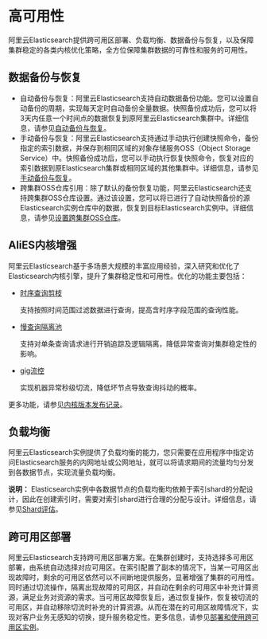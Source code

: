# 高可用性

阿里云Elasticsearch提供跨可用区部署、负载均衡、数据备份与恢复，以及保障集群稳定的各类内核优化策略，全方位保障集群数据的可靠性和服务的可用性。

## 数据备份与恢复

-   自动备份与恢复：阿里云Elasticsearch支持自动数据备份功能。您可以设置自动备份的周期，实现每天定时自动备份全量数据。快照备份成功后，您可以将3天内任意一个时间点的数据恢复到原阿里云Elasticsearch集群中。详细信息，请参见[自动备份与恢复](/intl.zh-CN/Elasticsearch/数据备份/自动备份与恢复.md)。
-   手动备份与恢复：阿里云Elasticsearch支持通过手动执行创建快照命令，备份指定的索引数据，并保存到相同区域的对象存储服务OSS（Object Storage Service）中。快照备份成功后，您可以手动执行恢复快照命令，恢复对应的索引数据到原Elasticsearch集群或相同区域的其他集群中。详细信息，请参见[手动备份与恢复](/intl.zh-CN/Elasticsearch/数据备份/手动备份与恢复.md)。
-   跨集群OSS仓库引用：除了默认的备份恢复功能，阿里云Elasticsearch还支持跨集群OSS仓库设置。通过该设置，您可以将已进行了自动快照备份的源Elasticsearch实例仓库中的数据，恢复到目标Elasticsearch实例中。详细信息，请参见[设置跨集群OSS仓库](/intl.zh-CN/Elasticsearch/数据备份/设置跨集群OSS仓库.md)。

## AliES内核增强

阿里云Elasticsearch基于多场景大规模的丰富应用经验，深入研究和优化了Elasticsearch内核引擎，提升了集群稳定性和可用性。优化的功能主要包括：

-   [时序查询剪枝](/intl.zh-CN/AliES内核/使用时序查询剪枝功能.md)

    支持按照时间范围过滤数据进行查询，提高含时序字段范围的查询性能。

-   [慢查询隔离池](/intl.zh-CN/AliES内核/使用慢查询隔离池.md)

    支持对单条查询请求进行开销追踪及逻辑隔离，降低异常查询对集群稳定性的影响。

-   [gig流控](/intl.zh-CN/Elasticsearch/插件配置/系统默认插件/使用gig流控插件.md)

    实现机器异常秒级切流，降低坏节点导致查询抖动的概率。


更多功能，请参见[内核版本发布记录](/intl.zh-CN/AliES内核/内核版本发布记录.md)。

## 负载均衡

阿里云Elasticsearch实例提供了负载均衡的能力，您只需要在应用程序中指定访问Elasticsearch服务的内网地址或公网地址，就可以将请求期间的流量均匀分发到各数据节点，实现流量负载均衡。

**说明：** Elasticsearch实例中各数据节点的负载均衡均依赖于索引shard的分配设计，因此在创建索引时，需要对索引shard进行合理的分配与设计。详细信息，请参见[Shard评估]()。

## 跨可用区部署

阿里云Elasticsearch支持跨可用区部署方案。在集群创建时，支持选择多可用区部署，由系统自动选择对应可用区。在索引配置了副本的情况下，当某一可用区出现故障时，剩余的可用区依然可以不间断地提供服务，显著增强了集群的可用性。同时通过切流操作，隔离出现故障的可用区，并自动在剩余的可用区中补充计算资源，满足业务对资源的需求。当可用区故障恢复后，通过恢复操作，恢复被切流的可用区，并自动移除切流时补充的计算资源。从而在潜在的可用区故障情况下，实现对客户业务无感知的切换，提升服务稳定性。更多信息，请参见[部署和使用跨可用区实例](/intl.zh-CN/Elasticsearch/部署和使用跨可用区实例.md)。

